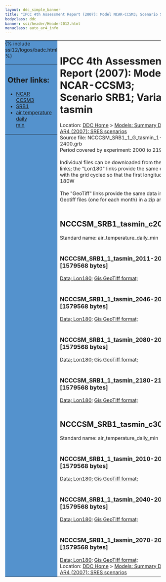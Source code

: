 ```yaml
---
layout: ddc_simple_banner
title: "IPCC 4th Assessment Report (2007): Model NCAR-CCSM3; Scenario SRB1; Variable tasmin"
bodyclass: ddc
banner: ssi/header/Header2012.html
menuclass: auto_ar4_info
---
```



<table width="100%" border="0" cellspacing="0" cellpadding="0" style="border-collapse: collapse;">
<tr style="margin:0;padding:0;border:0;">
<td style="margin:0;padding:0;border:0;height:1pt;width:150pt;background:#5492CD;" valign="top" >

<div id="lh-col2" class="auto_ar4_info">
<table class="menumain" bgcolor="#5492CD" cellspacing="0" width="100%" border="0">
<tr><td>
<h2> Other links:</h2>
<ul>
<li><a href="/auto/ar4/model-NCAR-CCSM3.html">NCAR<br/>CCSM3</a></li>
<li><a href="/auto/ar4/scenario-SRB1.html">SRB1</a></li>
<li><a href="/auto/ar4/var-air_temperature_daily_min.html">air temperature daily<br/> min</a></li>
</ul>
</td></tr>
{% include ssi12/logos/badc.html %}
</table>
</div>
</td>
<td><h1>IPCC 4th Assessment Report (2007): Model NCAR-CCSM3; Scenario SRB1; Variable tasmin</h1>

<!-- Breadcrumb1 -->
<div id="breadcrumb1" align="left">
Location: <a href="/index.html">DDC Home</a> > <a href="/sim/gcm_clim/">Models: Summary Data</a>
> <a href="/sim/gcm_clim/SRES_AR4/index.html">AR4 (2007): SRES scenarios</a>
</div>
<!-- End of Breadcrumb1 -->Source file: NCCCSM_SRB1_1_G_tasmin_1-2400.grb
<br/>
Period covered by experiment: 2000 to 2199<br/>
<br/>Individual files can be downloaded from the "data" links; the "Lon180" links provide the same data
         with the grid cycled so that the first longitude is 180W<br/>
<br/>The "GeoTiff" links provide the same data in 12 Geotiff files (one for each month)
          in a zip archive<br/>
<br/><h2>NCCCSM_SRB1_tasmin_c20x.tar</h2>
Standard name: air_temperature_daily_min<br>
<br/><h3>NCCCSM_SRB1_1_tasmin_2011-2030.nc [1579568 bytes]</h3>
<a href="/cgi-bin/downl/ar4_nc/tasmin/NCCCSM_SRB1_1_tasmin_2011-2030.nc">Data; </a><a href="/cgi-bin/downl/ar4_nc/tasmin/NCCCSM_SRB1_1_tasmin_2011-2030.cyto180.nc"> Lon180</a>; <a href="/cgi-bin/downl/ar4_tif/tasmin/NCCCSM_SRB1_1_tasmin_2011-2030.zip">Gis GeoTiff format; </a><br/>
<br/><h3>NCCCSM_SRB1_1_tasmin_2046-2065.nc [1579568 bytes]</h3>
<a href="/cgi-bin/downl/ar4_nc/tasmin/NCCCSM_SRB1_1_tasmin_2046-2065.nc">Data; </a><a href="/cgi-bin/downl/ar4_nc/tasmin/NCCCSM_SRB1_1_tasmin_2046-2065.cyto180.nc"> Lon180</a>; <a href="/cgi-bin/downl/ar4_tif/tasmin/NCCCSM_SRB1_1_tasmin_2046-2065.zip">Gis GeoTiff format; </a><br/>
<br/><h3>NCCCSM_SRB1_1_tasmin_2080-2099.nc [1579568 bytes]</h3>
<a href="/cgi-bin/downl/ar4_nc/tasmin/NCCCSM_SRB1_1_tasmin_2080-2099.nc">Data; </a><a href="/cgi-bin/downl/ar4_nc/tasmin/NCCCSM_SRB1_1_tasmin_2080-2099.cyto180.nc"> Lon180</a>; <a href="/cgi-bin/downl/ar4_tif/tasmin/NCCCSM_SRB1_1_tasmin_2080-2099.zip">Gis GeoTiff format; </a><br/>
<br/><h3>NCCCSM_SRB1_1_tasmin_2180-2199.nc [1579568 bytes]</h3>
<a href="/cgi-bin/downl/ar4_nc/tasmin/NCCCSM_SRB1_1_tasmin_2180-2199.nc">Data; </a><a href="/cgi-bin/downl/ar4_nc/tasmin/NCCCSM_SRB1_1_tasmin_2180-2199.cyto180.nc"> Lon180</a>; <a href="/cgi-bin/downl/ar4_tif/tasmin/NCCCSM_SRB1_1_tasmin_2180-2199.zip">Gis GeoTiff format; </a><br/>
<br/><h2>NCCCSM_SRB1_tasmin_c30b.tar</h2>
Standard name: air_temperature_daily_min<br>
<br/><h3>NCCCSM_SRB1_1_tasmin_2010-2039.nc [1579568 bytes]</h3>
<a href="/cgi-bin/downl/ar4_nc/tasmin/NCCCSM_SRB1_1_tasmin_2010-2039.nc">Data; </a><a href="/cgi-bin/downl/ar4_nc/tasmin/NCCCSM_SRB1_1_tasmin_2010-2039.cyto180.nc"> Lon180</a>; <a href="/cgi-bin/downl/ar4_tif/tasmin/NCCCSM_SRB1_1_tasmin_2010-2039.zip">Gis GeoTiff format; </a><br/>
<br/><h3>NCCCSM_SRB1_1_tasmin_2040-2069.nc [1579568 bytes]</h3>
<a href="/cgi-bin/downl/ar4_nc/tasmin/NCCCSM_SRB1_1_tasmin_2040-2069.nc">Data; </a><a href="/cgi-bin/downl/ar4_nc/tasmin/NCCCSM_SRB1_1_tasmin_2040-2069.cyto180.nc"> Lon180</a>; <a href="/cgi-bin/downl/ar4_tif/tasmin/NCCCSM_SRB1_1_tasmin_2040-2069.zip">Gis GeoTiff format; </a><br/>
<br/><h3>NCCCSM_SRB1_1_tasmin_2070-2099.nc [1579568 bytes]</h3>
<a href="/cgi-bin/downl/ar4_nc/tasmin/NCCCSM_SRB1_1_tasmin_2070-2099.nc">Data; </a><a href="/cgi-bin/downl/ar4_nc/tasmin/NCCCSM_SRB1_1_tasmin_2070-2099.cyto180.nc"> Lon180</a>; <a href="/cgi-bin/downl/ar4_tif/tasmin/NCCCSM_SRB1_1_tasmin_2070-2099.zip">Gis GeoTiff format; </a><br/>
<!-- Breadcrumb2 -->
<div id="breadcrumb2" align="left">
Location: <a href="/index.html">DDC Home</a> > <a href="/sim/gcm_clim/">Models: Summary Data</a>
> <a href="/sim/gcm_clim/SRES_AR4/index.html">AR4 (2007): SRES scenarios</a>
</div>
<!-- End of Breadcrumb2 --></td></tr></table>
